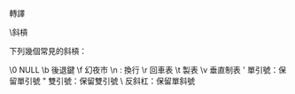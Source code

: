 ##
轉譯

\斜槓

下列幾個常見的斜槓：

\0 NULL 
\b 後退鍵
\f 幻夜巿
\n : 換行
\r 回車表
\t 製表
\v 垂直制表
\' 單引號：保留單引號
\" 雙引號：保留雙引號
\\ 反斜杠：保留單斜號
